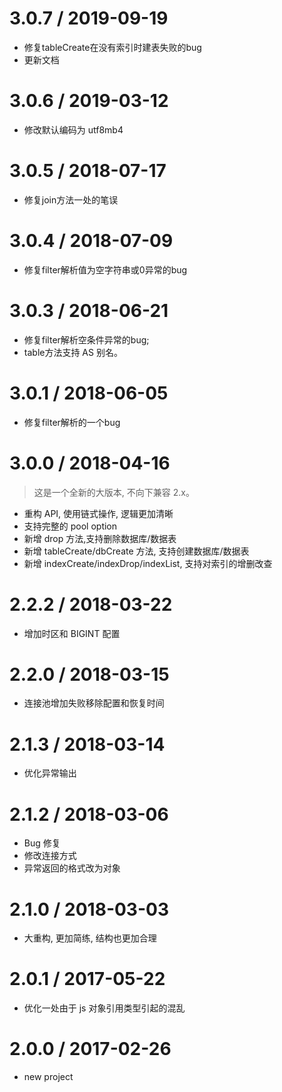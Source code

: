 # 3.0.7 / 2019-09-19
* 修复tableCreate在没有索引时建表失败的bug
* 更新文档


# 3.0.6 / 2019-03-12
* 修改默认编码为 utf8mb4


# 3.0.5 / 2018-07-17
* 修复join方法一处的笔误


# 3.0.4 / 2018-07-09
* 修复filter解析值为空字符串或0异常的bug


# 3.0.3 / 2018-06-21
* 修复filter解析空条件异常的bug; 
* table方法支持 AS 别名。


# 3.0.1 / 2018-06-05
* 修复filter解析的一个bug


# 3.0.0 / 2018-04-16
> 这是一个全新的大版本, 不向下兼容 2.x。

* 重构 API, 使用链式操作, 逻辑更加清晰
* 支持完整的 pool option
* 新增 drop 方法,支持删除数据库/数据表
* 新增 tableCreate/dbCreate 方法, 支持创建数据库/数据表
* 新增 indexCreate/indexDrop/indexList, 支持对索引的增删改查


# 2.2.2 / 2018-03-22
* 增加时区和 BIGINT 配置


# 2.2.0 / 2018-03-15
* 连接池增加失败移除配置和恢复时间


# 2.1.3 / 2018-03-14
* 优化异常输出


# 2.1.2 / 2018-03-06
* Bug 修复
* 修改连接方式
* 异常返回的格式改为对象


# 2.1.0 / 2018-03-03
* 大重构, 更加简练, 结构也更加合理


# 2.0.1 / 2017-05-22
* 优化一处由于 js 对象引用类型引起的混乱


# 2.0.0 / 2017-02-26
* new project
